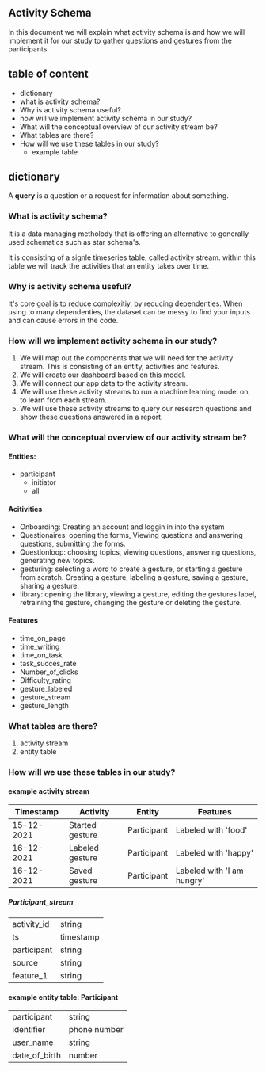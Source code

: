 ## Activity Schema
In this document we will explain what activity schema is and how we will implement it for our study to gather questions and gestures from the participants.

## table of content
- dictionary
- what is activity schema?
- Why is activity schema useful?
- how will we implement activity schema in our study?
- What will the conceptual overview of our activity stream be?
- What tables are there?
- How will we use these tables in our study?
	- example table
    
## dictionary
A **query** is a question or a request for information about something.


### What is activity schema?
It is a data managing metholody that is offering an alternative to generally used schematics such as star schema's.

It is consisting of a signle timeseries table, called activity stream.
within this table we will track the activities that an entity takes over time.

### Why is activity schema useful?
It's core goal is to reduce complexitiy, by reducing dependenties.
When using to many dependenties, the dataset can be messy to find your inputs and can cause errors in the code.

### How will we implement activity schema in our study?
1. We will map out the components that we will need for the activity stream. This is consisting of an entity, activities and features.
2. We will create our dashboard based on this model.
3. We will connect our app data to the activity stream.
4. We will use these activity streams to run a machine learning model on, to learn from each stream.
5. We will use these activity streams to query our research questions and show these questions answered in a report.


### What will the conceptual overview of our activity stream be?
#### Entities:
- participant
	- initiator
    - all
#### Acitivities
- Onboarding: Creating an account and loggin in into the system
- Questionaires: opening the forms, Viewing questions and answering questions, submitting the forms.
- Questionloop: choosing topics, viewing questions, answering questions, generating new topics.
- gesturing: selecting a word to create a gesture, or starting a gesture from scratch. Creating a gesture, labeling a gesture, saving a gesture, sharing a gesture.
- library: opening the library, viewing a gesture, editing the gestures label, retraining the gesture, changing the gesture or deleting the gesture.

#### Features
- time_on_page
- time_writing
- time_on_task
- task_succes_rate
- Number_of_clicks
- Difficulty_rating
- gesture_labeled
- gesture_stream
- gesture_length



### What tables are there?
1. activity stream
2. entity table

### How will we use these tables in our study?

#### example activity stream

| Timestamp |Activity      		|Entity 	|Features     |
|---------- |-------------------|-----------|-------------|
|15-12-2021 | Started gesture  |Participant  | Labeled with 'food' |
|16-12-2021 |Labeled gesture  |Participant  | Labeled with 'happy' |
|16-12-2021 |Saved gesture  |Participant  | Labeled with 'I am hungry' | 

##### Participant_stream
|                |                               |
|----------------|-------------------------------|
|activity_id	 |string	         |
|ts	 |	timestamp	|
| participant	 | string	|
| source	 | string	|
| feature_1	 | string	|


#### example entity table: Participant
|                |                               |
|----------------|-------------------------------|
| participant	 | string	|
|identifier		 |phone number			         |
|user_name		 |	string	|
|date_of_birth 	 | number	|


